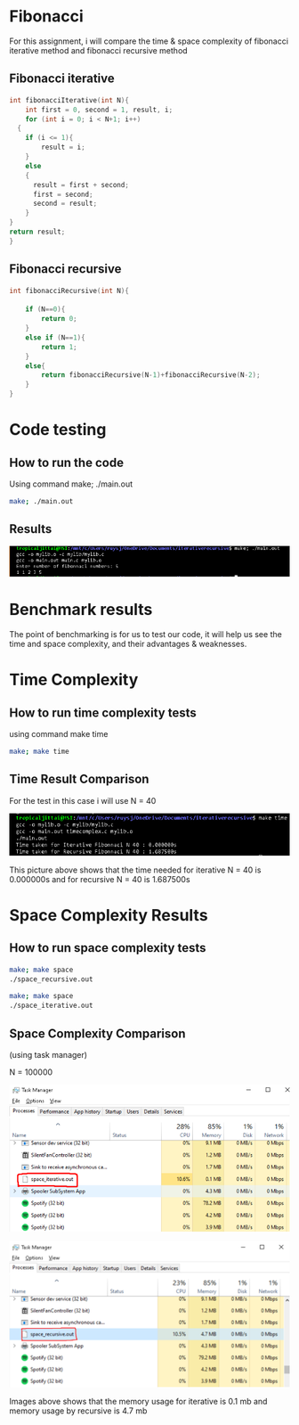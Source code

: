 # Fibonacci

For this assignment, i will compare the time & space complexity of fibonacci iterative method and fibonacci recursive method

## Fibonacci iterative

```c
int fibonacciIterative(int N){
    int first = 0, second = 1, result, i;
    for (int i = 0; i < N+1; i++)
  {
    if (i <= 1){
        result = i;
    }
    else
    {
      result = first + second;
      first = second;
      second = result;
    }
}
return result;
}
```

## Fibonacci recursive

```c
int fibonacciRecursive(int N){
    
    if (N==0){
        return 0;
    }
    else if (N==1){
        return 1;
    }
    else{
        return fibonacciRecursive(N-1)+fibonacciRecursive(N-2);
    }
}
```

# Code testing

## How to run the code

Using command make; ./main.out

```bash
make; ./main.out
```

## Results

![Result](images/Result.png)

# Benchmark results

The point of benchmarking is for us to test our code, it will help us see the time and space complexity, and their advantages & weaknesses.

# Time Complexity

## How to run time complexity tests

using command make time

```bash
make; make time
```

## Time  Result Comparison

For the test in this case i will use N = 40

![TimeComplx](images/TimeComplex.png)

This picture above shows that the time needed for iterative N = 40 is 0.000000s and for recursive N = 40 is 1.687500s

# Space Complexity Results

## How to run space complexity tests

```bash
make; make space
./space_recursive.out
```

```bash
make; make space
./space_iterative.out
```

## Space Complexity Comparison

(using task manager)

N = 100000

![SpaceCmplx](images/spacecomplexIterative.png)

![SpaceCmplx](images/spacecomplexRecursive.png)

Images above shows that the memory usage for iterative is 0.1 mb and memory usage by recursive is 4.7 mb
